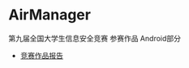 # AirManager
第九届全国大学生信息安全竞赛 参赛作品 Android部分

- [竞赛作品报告](http://okqi2ipwh.bkt.clouddn.com/%E7%AB%9E%E8%B5%9B%E4%BD%9C%E5%93%81%E6%8A%A5%E5%91%8A.pdf)
